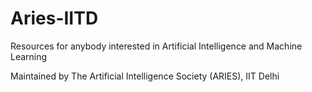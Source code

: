 # Aries-IITD
Resources for anybody interested in Artificial Intelligence and Machine Learning

Maintained by The Artificial Intelligence Society (ARIES), IIT Delhi
